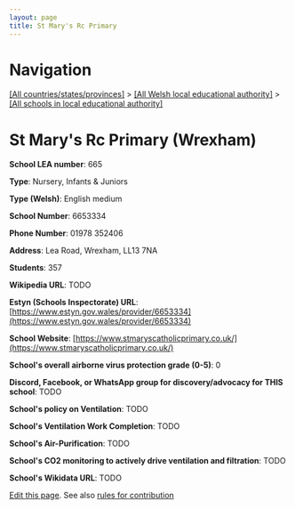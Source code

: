 ```yaml
---
layout: page
title: St Mary's Rc Primary
---
```

# Navigation

[[All countries/states/provinces]](../../..) > [[All Welsh local educational authority]](../..) > [[All schools in local educational authority]](..)

# St Mary's Rc Primary (Wrexham)

**School LEA number**: 665

**Type**: Nursery, Infants & Juniors

**Type (Welsh)**: English medium

**School Number**: 6653334

**Phone Number**: 01978 352406

**Address**: Lea Road, Wrexham, LL13 7NA

**Students**: 357

**Wikipedia URL**: TODO

**Estyn (Schools Inspectorate) URL**: [https://www.estyn.gov.wales/provider/6653334](https://www.estyn.gov.wales/provider/6653334)

**School Website**: [https://www.stmaryscatholicprimary.co.uk/](https://www.stmaryscatholicprimary.co.uk/)

**School's overall airborne virus protection grade (0-5)**: 0

**Discord, Facebook, or WhatsApp group for discovery/advocacy for THIS school**: TODO

**School's policy on Ventilation**: TODO

**School's Ventilation Work Completion**: TODO

**School's Air-Purification**: TODO

**School's CO2 monitoring to actively drive ventilation and filtration**: TODO

**School's Wikidata URL**: TODO




[Edit this page](https://github.com/VentilationProject/Wales/edit/prif/./Wrexham/St_Mary's_Rc_Primary.md). See also [rules for contribution](../../../contribution-rules/)